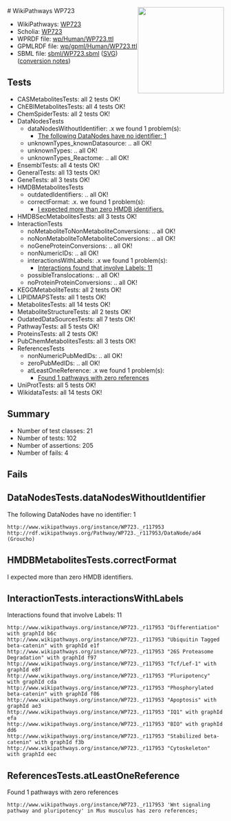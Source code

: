 <img style="float: right; width: 200px" src="../logo.png" />
# WikiPathways WP723

* WikiPathways: [WP723](https://identifiers.org/wikipathways:WP723)
* Scholia: [WP723](https://scholia.toolforge.org/wikipathways/WP723)
* WPRDF file: [wp/Human/WP723.ttl](../wp/Human/WP723.ttl)
* GPMLRDF file: [wp/gpml/Human/WP723.ttl](../wp/gpml/Human/WP723.ttl)
* SBML file: [sbml/WP723.sbml](../sbml/WP723.sbml) ([SVG](../sbml/WP723.svg)) ([conversion notes](../sbml/WP723.txt))

## Tests
* CASMetabolitesTests: all 2 tests OK!
* ChEBIMetabolitesTests: all 4 tests OK!
* ChemSpiderTests: all 2 tests OK!
* DataNodesTests
    * dataNodesWithoutIdentifier: .x we found 1 problem(s):
        * [The following DataNodes have no identifier: 1](#d2d32fa0)
    * unknownTypes_knownDatasource: .. all OK!
    * unknownTypes: .. all OK!
    * unknownTypes_Reactome: .. all OK!
* EnsemblTests: all 4 tests OK!
* GeneralTests: all 13 tests OK!
* GeneTests: all 3 tests OK!
* HMDBMetabolitesTests
    * outdatedIdentifiers: .. all OK!
    * correctFormat: .x. we found 1 problem(s):
        * [I expected more than zero HMDB identifiers.](#ad154c1e)
* HMDBSecMetabolitesTests: all 3 tests OK!
* InteractionTests
    * noMetaboliteToNonMetaboliteConversions: .. all OK!
    * noNonMetaboliteToMetaboliteConversions: .. all OK!
    * noGeneProteinConversions: .. all OK!
    * nonNumericIDs: .. all OK!
    * interactionsWithLabels: .x we found 1 problem(s):
        * [Interactions found that involve Labels: 11](#fe97a8b9)
    * possibleTranslocations: .. all OK!
    * noProteinProteinConversions: .. all OK!
* KEGGMetaboliteTests: all 2 tests OK!
* LIPIDMAPSTests: all 1 tests OK!
* MetabolitesTests: all 14 tests OK!
* MetaboliteStructureTests: all 2 tests OK!
* OudatedDataSourcesTests: all 7 tests OK!
* PathwayTests: all 5 tests OK!
* ProteinsTests: all 2 tests OK!
* PubChemMetabolitesTests: all 3 tests OK!
* ReferencesTests
    * nonNumericPubMedIDs: .. all OK!
    * zeroPubMedIDs: .. all OK!
    * atLeastOneReference: .x we found 1 problem(s):
        * [Found 1 pathways with zero references](#35eb778e)
* UniProtTests: all 5 tests OK!
* WikidataTests: all 14 tests OK!


## Summary

* Number of test classes: 21
* Number of tests: 102
* Number of assertions: 205
* Number of fails: 4

## Fails

<a name="d2d32fa0" />

## DataNodesTests.dataNodesWithoutIdentifier

The following DataNodes have no identifier: 1
```
http://www.wikipathways.org/instance/WP723._r117953 http://rdf.wikipathways.org/Pathway/WP723._r117953/DataNode/ad4 (Groucho)
```

<a name="ad154c1e" />

## HMDBMetabolitesTests.correctFormat

I expected more than zero HMDB identifiers.
<a name="fe97a8b9" />

## InteractionTests.interactionsWithLabels

Interactions found that involve Labels: 11
```
http://www.wikipathways.org/instance/WP723._r117953 "Differentiation" with graphId b6c
http://www.wikipathways.org/instance/WP723._r117953 "Ubiquitin Tagged
beta-catenin" with graphId e1f
http://www.wikipathways.org/instance/WP723._r117953 "26S Proteasome Degradation" with graphId f97
http://www.wikipathways.org/instance/WP723._r117953 "Tcf/Lef-1" with graphId e8f
http://www.wikipathways.org/instance/WP723._r117953 "Pluripotency" with graphId cda
http://www.wikipathways.org/instance/WP723._r117953 "Phosphorylated beta-catenin" with graphId f86
http://www.wikipathways.org/instance/WP723._r117953 "Apoptosis" with graphId ae3
http://www.wikipathways.org/instance/WP723._r117953 "IQ1" with graphId efa
http://www.wikipathways.org/instance/WP723._r117953 "BIO" with graphId dd6
http://www.wikipathways.org/instance/WP723._r117953 "Stabilized beta-catenin" with graphId f3b
http://www.wikipathways.org/instance/WP723._r117953 "Cytoskeleton" with graphId eec
```

<a name="35eb778e" />

## ReferencesTests.atLeastOneReference

Found 1 pathways with zero references
```
http://www.wikipathways.org/instance/WP723._r117953 'Wnt signaling pathway and pluripotency' in Mus musculus has zero references; 
```

